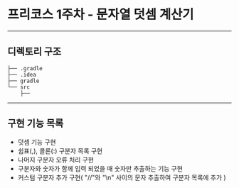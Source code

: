 # 프리코스 1주차 - 문자열 덧셈 계산기
---
## 디렉토리 구조
``` plaintext
├── .gradle
├── .idea
├── gradle
└── src
    ├──
```
---
## 구현 기능 목록
- 덧셈 기능 구현
- 쉼표(,), 콜론(:) 구분자 목록 구현 
- 나머지 구분자 오류 처리 구현
- 구분자와 숫자가 함께 입력 되었을 때 숫자만 추출하는 기능 구현
- 커스텀 구분자 추가 구현( "//"와 "\n" 사이의 문자 추출하여 구분자 목록에 추가 )

